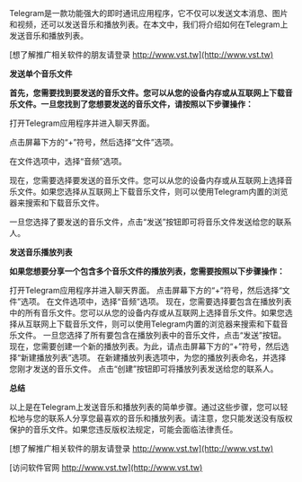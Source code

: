Telegram是一款功能强大的即时通讯应用程序，它不仅可以发送文本消息、图片和视频，还可以发送音乐和播放列表。在本文中，我们将介绍如何在Telegram上发送音乐和播放列表。

[想了解推广相关软件的朋友请登录 http://www.vst.tw](http://www.vst.tw)

**发送单个音乐文件**

**首先，您需要找到要发送的音乐文件。您可以从您的设备内存或从互联网上下载音乐文件。一旦您找到了您想要发送的音乐文件，请按照以下步骤操作：**

打开Telegram应用程序并进入聊天界面。

点击屏幕下方的“+”符号，然后选择“文件”选项。

在文件选项中，选择“音频”选项。

现在，您需要选择要发送的音乐文件。您可以从您的设备内存或从互联网上选择音乐文件。如果您选择从互联网上下载音乐文件，则可以使用Telegram内置的浏览器来搜索和下载音乐文件。

一旦您选择了要发送的音乐文件，点击“发送”按钮即可将音乐文件发送给您的联系人。

**发送音乐播放列表**

**如果您想要分享一个包含多个音乐文件的播放列表，您需要按照以下步骤操作：**

打开Telegram应用程序并进入聊天界面。
点击屏幕下方的“+”符号，然后选择“文件”选项。
在文件选项中，选择“音频”选项。
现在，您需要选择要包含在播放列表中的所有音乐文件。您可以从您的设备内存或从互联网上选择音乐文件。如果您选择从互联网上下载音乐文件，则可以使用Telegram内置的浏览器来搜索和下载音乐文件。
一旦您选择了所有要包含在播放列表中的音乐文件，点击“发送”按钮。
现在，您需要创建一个新的播放列表。为此，请点击屏幕下方的“+”符号，然后选择“新建播放列表”选项。
在新建播放列表选项中，为您的播放列表命名，并选择您刚才发送的音乐文件。
点击“创建”按钮即可将播放列表发送给您的联系人。

**总结**

以上是在Telegram上发送音乐和播放列表的简单步骤。通过这些步骤，您可以轻松地与您的联系人分享您最喜欢的音乐和播放列表。请注意，您只能发送没有版权保护的音乐文件。如果您违反版权法规定，可能会面临法律责任。

[想了解推广相关软件的朋友请登录 http://www.vst.tw](http://www.vst.tw)


[访问软件官网 http://www.vst.tw](http://www.vst.tw)
